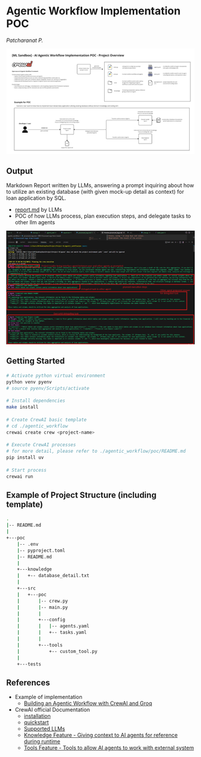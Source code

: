 # Agentic Workflow Implementation POC

*Patcharanat P.*

![project_overview](./docs/project_overview.png)

## Output

Markdown Report written by LLMs, answering a prompt inquiring about how to utilize an existing database (with given mock-up detail as context) for loan application by SQL.
- [report.md](./poc/report.md) by LLMs
- POC of how LLMs process, plan execution steps, and delegate tasks to other llm agents

![processed_logs_desc](./docs/processed_logs_desc.png)

## Getting Started

```bash
# Activate python virtual environment
python venv pyenv
# source pyenv/Scripts/activate

# Install dependencies
make install

# Create CrewAI basic template
# cd ./agentic_workflow
crewai create crew <project-name>

# Execute CrewAI processes
# for more detail, please refer to ./agentic_workflow/poc/README.md 
pip install uv

# Start process
crewai run
```

## Example of Project Structure (including template)

```bash
.
|-- README.md
|   
+---poc
    |-- .env
    |-- pyproject.toml
    |-- README.md
    |   
    +---knowledge
    |   +-- database_detail.txt
    |       
    +---src
    |   +---poc
    |       |-- crew.py
    |       |-- main.py
    |       |
    |       +---config
    |       |   |-- agents.yaml
    |       |   +-- tasks.yaml
    |       |       
    |       +---tools
    |           +-- custom_tool.py
    |               
    +---tests
```

## References
- Example of implementation
    - [Building an Agentic Workflow with CrewAI and Groq](https://www.analyticsvidhya.com/blog/2024/06/agentic-workflow-with-crewai-and-groq/)
- CrewAI official Documentation
    - [installation](https://docs.crewai.com/installation)
    - [quickstart](https://docs.crewai.com/quickstart)
    - [Supported LLMs](https://docs.crewai.com/concepts/llms)
    - [Knowledge Feature - Giving context to AI agents for reference during runtime](https://docs.crewai.com/concepts/knowledge#csv-knowledge-source)
    - [Tools Feature - Tools to allow AI agents to work with external system](https://docs.crewai.com/concepts/tools)
